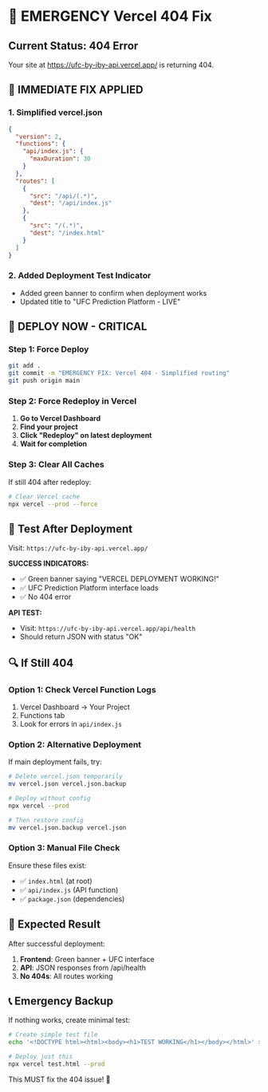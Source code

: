 # 🚨 EMERGENCY Vercel 404 Fix

## Current Status: 404 Error
Your site at https://ufc-by-iby-api.vercel.app/ is returning 404.

## 🔧 IMMEDIATE FIX APPLIED

### 1. Simplified vercel.json
```json
{
  "version": 2,
  "functions": {
    "api/index.js": {
      "maxDuration": 30
    }
  },
  "routes": [
    {
      "src": "/api/(.*)",
      "dest": "/api/index.js"
    },
    {
      "src": "/(.*)",
      "dest": "/index.html"
    }
  ]
}
```

### 2. Added Deployment Test Indicator
- Added green banner to confirm when deployment works
- Updated title to "UFC Prediction Platform - LIVE"

## 🚀 DEPLOY NOW - CRITICAL

### Step 1: Force Deploy
```bash
git add .
git commit -m "EMERGENCY FIX: Vercel 404 - Simplified routing"
git push origin main
```

### Step 2: Force Redeploy in Vercel
1. **Go to Vercel Dashboard**
2. **Find your project**
3. **Click "Redeploy" on latest deployment**
4. **Wait for completion**

### Step 3: Clear All Caches
If still 404 after redeploy:
```bash
# Clear Vercel cache
npx vercel --prod --force
```

## 🧪 Test After Deployment

Visit: `https://ufc-by-iby-api.vercel.app/`

**SUCCESS INDICATORS:**
- ✅ Green banner saying "VERCEL DEPLOYMENT WORKING!"
- ✅ UFC Prediction Platform interface loads
- ✅ No 404 error

**API TEST:**
- Visit: `https://ufc-by-iby-api.vercel.app/api/health`
- Should return JSON with status "OK"

## 🔍 If Still 404

### Option 1: Check Vercel Function Logs
1. Vercel Dashboard → Your Project
2. Functions tab
3. Look for errors in `api/index.js`

### Option 2: Alternative Deployment
If main deployment fails, try:
```bash
# Delete vercel.json temporarily
mv vercel.json vercel.json.backup

# Deploy without config
npx vercel --prod

# Then restore config
mv vercel.json.backup vercel.json
```

### Option 3: Manual File Check
Ensure these files exist:
- ✅ `index.html` (at root)
- ✅ `api/index.js` (API function)
- ✅ `package.json` (dependencies)

## 🎯 Expected Result

After successful deployment:
1. **Frontend**: Green banner + UFC interface
2. **API**: JSON responses from /api/health
3. **No 404s**: All routes working

## 📞 Emergency Backup

If nothing works, create minimal test:
```bash
# Create simple test file
echo '<!DOCTYPE html><html><body><h1>TEST WORKING</h1></body></html>' > test.html

# Deploy just this
npx vercel test.html --prod
```

This MUST fix the 404 issue! 🚨